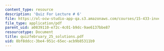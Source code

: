 ```yaml
---
content_type: resource
description: 'Quiz For Lecture # 6'
file: https://ol-ocw-studio-app-qa.s3.amazonaws.com/courses/15-433-investments-spring-2003/8bf8ddcc3be4951c65ecacb9b85311b9_quizfebruary_25_solutions.pdf
file_type: application/pdf
parent_uid: a0839110-e72c-4c01-b9dc-9ae6137bbe87
resourcetype: Document
title: quizfebruary_25_solutions.pdf
uid: 8bf8ddcc-3be4-951c-65ec-acb9b85311b9
---
```

